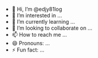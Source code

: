 - 👋 Hi, I’m @edjy81log
- 👀 I’m interested in ...
- 🌱 I’m currently learning ...
- 💞️ I’m looking to collaborate on ...
- 📫 How to reach me ...
- 😄 Pronouns: ...
- ⚡ Fun fact: ...

<!---
edjy81log/edjy81log is a ✨ special ✨ repository because its `README.md` (this file) appears on your GitHub profile.
You can click the Preview link to take a look at your changes.
--->
